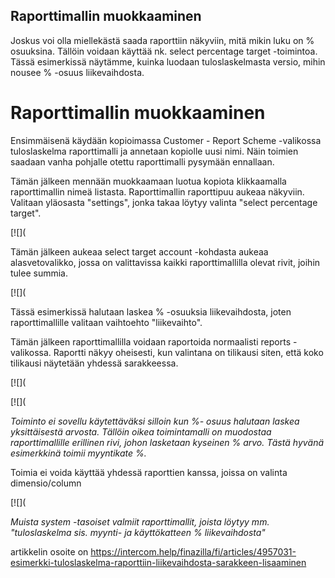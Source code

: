 ## Raporttimallin muokkaaminen

Joskus voi olla miellekästä saada raporttiin näkyviin, mitä mikin luku on % osuuksina. Tällöin voidaan käyttää nk. select percentage target -toimintoa. Tässä esimerkissä näytämme, kuinka luodaan tuloslaskelmasta versio, mihin nousee % -osuus liikevaihdosta.

# **Raporttimallin muokkaaminen**

Ensimmäisenä käydään kopioimassa Customer - Report Scheme -valikossa tuloslaskelma raporttimalli ja annetaan kopiolle uusi nimi. Näin toimien saadaan vanha pohjalle otettu raporttimalli pysymään ennallaan.

Tämän jälkeen mennään muokkaamaan luotua kopiota klikkaamalla raporttimallin nimeä listasta. Raporttimallin raporttipuu aukeaa näkyviin. Valitaan yläosasta "settings", jonka takaa löytyy valinta "select percentage target".

[![](

Tämän jälkeen aukeaa select target account -kohdasta aukeaa alasvetovalikko, jossa on valittavissa kaikki raporttimallilla olevat rivit, joihin tulee summia.

[![](

Tässä esimerkissä halutaan laskea % -osuuksia liikevaihdosta, joten raporttimallille valitaan vaihtoehto "liikevaihto".

Tämän jälkeen raporttimallilla voidaan raportoida normaalisti reports -valikossa. Raportti näkyy oheisesti, kun valintana on tilikausi siten, että koko tilikausi näytetään yhdessä sarakkeessa.

[![](

[![](

*Toiminto ei sovellu käytettäväksi silloin kun %- osuus halutaan laskea yksittäisestä arvosta. Tällöin oikea toimintamalli on muodostaa raporttimallille erillinen rivi, johon lasketaan kyseinen % arvo. Tästä hyvänä esimerkkinä toimii myyntikate %.* 

Toimia ei voida käyttää yhdessä raporttien kanssa, joissa on valinta dimensio/column

[![](

*Muista system -tasoiset valmiit raporttimallit, joista löytyy mm. "tuloslaskelma sis. myynti- ja käyttökatteen % liikevaihdosta"*



artikkelin osoite on https://intercom.help/finazilla/fi/articles/4957031-esimerkki-tuloslaskelma-raporttiin-liikevaihdosta-sarakkeen-lisaaminen

